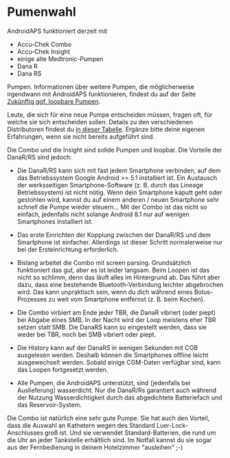 # Pumenwahl

AndroidAPS funktioniert derzeit mit

* Accu-Chek Combo
* Accu-Chek Insight
* einige alte Medtronic-Pumpen
* Dana R
* Dana RS 

Pumpen. Informationen über weitere Pumpen, die möglicherweise irgendwann mit AndroidAPS funktionieren, findest du auf der Seite [Zukünftig ggf. loopbare Pumpen](Future-possible-Pump-Drivers.md).

Leute, die sich für eine neue Pumpe entscheiden müssen, fragen oft, für welche sie sich entscheiden sollen. Details zu den verschiedenen Distributoren findest du [in dieser Tabelle](https://drive.google.com/open?id=1CRfmmjA-0h_9nkRViP3J9FyflT9eu-a8HeMrhrKzKz0). Ergänze bitte deine eigenen Erfahrungen, wenn sie nicht bereits aufgeführt sind.

Die Combo und die Insight sind solide Pumpen und loopbar. Die Vorteile der DanaR/RS sind jedoch:

* Die DanaR/RS kann sich mit fast jedem Smartphone verbinden, auf dem das Betriebssystem Google Android >= 5.1 installiert ist. Ein Austausch der werksseitigen Smartphone-Software (z. B. durch das Lineage Betriebssystem) ist nicht nötig. Wenn dein Smartphone kaputt geht oder gestohlen wird, kannst du auf einem anderen / neuen Smartphone sehr schnell die Pumpe wieder steuern... Mit der Combo ist das nicht so einfach, jedenfalls nicht solange Android 8.1 nur auf wenigen Smartphones installiert ist.

* Das erste Einrichten der Kopplung zwischen der DanaR/RS und dem Smartphone ist einfacher. Allerdings ist dieser Schritt normalerweise nur bei der Ersteinrichtung erforderlich.

* Bislang arbeitet die Combo mit screen parsing. Grundsätzlich funktioniert das gut, aber es ist leider langsam. Beim Loopen ist das nicht so schlimm, denn das läuft alles im Hintergrund ab. Das führt aber dazu, dass eine bestehende Bluetooth-Verbindung leichter abgebrochen wird. Das kann unpraktisch sein, wenn du dich während eines Bolus-Prozesses zu weit vom Smartphone entfernst (z. B. beim Kochen).

* Die Combo virbiert am Ende jeder TBR, die DanaR vibriert (oder piept) bei Abgabe eines SMB. In der Nacht wird der Loop meistens eher TBR setzen statt SMB. Die DanaRS kann so eingestellt werden, dass sie weder bei TBR, noch bei SMB vibriert oder piept.

* Die History kann auf der DanaRS in wenigen Sekunden mit COB ausgelesen werden. Deshalb können die Smartphones offline leicht ausgewechselt werden. Sobald einige CGM-Daten verfügbar sind, kann das Loopen fortgesetzt werden.

* Alle Pumpen, die AndroidAPS unterstützt, sind (jedenfalls bei Auslieferung) wasserdicht. Nur die DanaR/Rs garantiert auch während der Nutzung Wasserdichtigkeit durch das abgedichtete Batteriefach und das Reservoir-System.

Die Combo ist natürlich eine sehr gute Pumpe. Sie hat auch den Vorteil, dass die Auswahl an Kathetern wegen des Standard Luer-Lock-Anschlusses groß ist. Und sie verwendet Standard-Batterien, die rund um die Uhr an jeder Tankstelle erhältlich sind. Im Notfall kannst du sie sogar aus der Fernbedienung in deinem Hotelzimmer "ausleihen" ;-)
